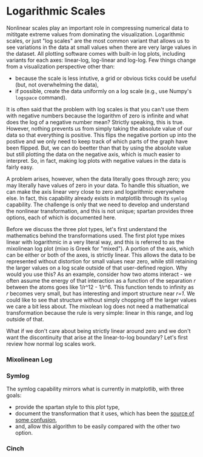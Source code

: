 # Logarithmic Scales

Nonlinear scales play an important role in compressing numerical data to mititgate extreme values from dominating the visualization. Logarithmic scales, or just "log scales" are the most common variant that allows us to see variations in the data at small values when there are very large values in the dataset. All plotting software comes with built-in log plots, including variants for each axes: linear-log, log-linear and log-log. Few things change from a visualization perspective other than:
* because the scale is less intutive, a grid or obvious ticks could be useful (but, not overwhelming the data),
* if possible, create the data uniformly on a log scale (e.g., use Numpy's `logspace` command).

It is often said that the problem with log scales is that you can't use them with negative numbers because the logarithm of zero is infinite and what does the log of a negative number mean? Strictly speaking, this is true. However, nothing prevents us from simply taking the absolute value of our data so that everything is positive. This flips the negative portion up into the postive and we only need to keep track of which parts of the graph have been flipped. But, we can do beetter than that by using the absolute value but still plotting the data on the negative axis, which is much easier to interpret. So, in fact, making log plots with negative values in the data is fairly easy.

A problem arises, however, when the data literally goes through zero; you may literally have values of zero in your data. To handle this situation, we can make the axis linear very close to zero and logarithmic everywhere else. In fact, this capability already exists in matplotlib through its `symlog` capability. The challenge is only that we need to develop and understand the nonlinear transformation, and this is not unique; spartan provides three options, each of which is documented here. 

Before we discuss the three plot types, let's first understand the mathematics behind the transformations used. The first plot type mixes linear with logarithmic in a very literal way, and this is referred to as the mixolinean log plot (mixo is Greek for "mixed"). A portion of the axis, which can be either or both of the axes, is strictly linear. This allows the data to be represented without distortion for small values near zero, while still retaining the larger values on a log scale outside of that user-defined region. Why would you use this? As an example, consider how two atoms interact - we often assume the energy of that interaction as a function of the separation _r_ between the atoms goes like 1/r^12  - 1/r^6. This function tends to infinity as _r_ becomes very small, but has interesting and import structure near _r=1_. We could like to see that structure without simply chopping off the larger values we care a bit less about. The mixolean log does not need a mathematical transformation because the rule is very simple: linear in this range, and log outside of that. 

What if we don't care about being strictly linear around zero and we don't want the discontinuity that arise at the linear-to-log boundary? Let's first review how normal log scales work. 

### Mixolinean Log

### Symlog

The symlog capability mirrors what is currently in matplotlib, with three goals:
* provide the spartan style to this plot type,
* document the transformation that it uses, which has been the [source of some confusion](https://stackoverflow.com/questions/39988048/what-is-the-origin-of-matplotlibs-symlog-a-k-a-symmetrical-log-scale),
* and, allow this algorithm to be easily compared with the other two option. 

### Cinch

